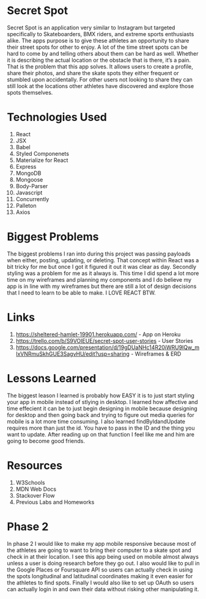 # Secret Spot
Secret Spot is an application very similar to Instagram but targeted specifically to Skateboarders, BMX riders, and extreme sports enthusiasts alike. The apps purpose is to give these athletes an opportunity to share their street spots for other to enjoy. A lot of the time street spots can be hard to come by and telling others about them can be hard as well. Whether it is describing the actual location or the obstacle that is there, it’s a pain. That is the problem that this app solves. It allows users to create a profile, share their photos, and share the skate spots they either frequent or stumbled upon accidentally. For other users not looking to share they can still look at the locations other athletes have discovered and explore those spots themselves. 

# Technologies Used 
1. React
2. JSX 
3. Babel
4. Styled Componenets
5. Materialize for React
6. Express
7. MongoDB
8. Mongoose
9. Body-Parser
10. Javascript 
11. Concurrently 
12. Palleton
13. Axios 

# Biggest Problems 
The biggest problems I ran into during this project was passing payloads when either, posting, updating, or deleting. That concept within React was a bit tricky for me but once I got it figured it out it was clear as day. Secondly styling was a problem for me as it always is. This time I did spend a lot more time on my wireframes and planning my components and I do believe my app is in line with my wireframes but there are still a lot of design decisions that I need to learn to be able to make. I LOVE REACT BTW.


# Links 
1. https://sheltered-hamlet-19901.herokuapp.com/ - App on Heroku
2. https://trello.com/b/S9VOIEUE/secret-spot-user-stories - User Stories 
3. https://docs.google.com/presentation/d/19gDUaNHc14R20iWRU9lQw_mlxVNRmuSkhGUE3SagvHU/edit?usp=sharing - Wireframes & ERD

# Lessons Learned 
The biggest leason I learned is probably how EASY it is to just start styling your app in mobile instead of stlying in desktop. I learned how affective and time effecient it can be to just begin designing in mobile because designing for desktop and then going back and trying to figure out media queries for mobile is a lot more time consuming. I also learned findByIdandUpdate requires more than just the id. You have to pass in the ID and the thing you want to update. After reading up on that function I feel like me and him are going to become good friends. 

# Resources 
1. W3Schools 
2. MDN Web Docs 
3. Stackover Flow 
4. Previous Labs and Homeworks 

# Phase 2 
In phase 2 I would like to make my app mobile responsive because most of the athletes are going to want to bring their computer to a skate spot and check in at their location. I see this app being used on mobile almost always unless a user is doing research before they go out. I also would like to pull in the Google Places or Foursquare API so users can actually check in using the spots longitudinal and latitudinal coordinates making it even easier for the athletes to find spots. Finally I would also like to set up OAuth so users can actually login in and own their data without risking other manipulating it. 
